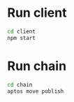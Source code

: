 # Run client

```bash
cd client
npm start
```





# Run chain 

```bash
cd chain
aptos move publish 
```

